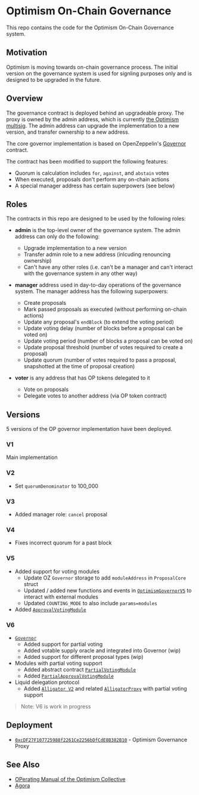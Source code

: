 # Optimism On-Chain Governance

This repo contains the code for the Optimism On-Chain Governance system.

## Motivation

Optimism is moving towards on-chain governance process. The initial version on the governance system is used for signling purposes only and is designed to be upgraded in the future.

## Overview

The governance contract is deployed behind an upgradeable proxy. The proxy is owned by the admin address, which is currently [the Optimism multisig](https://optimistic.etherscan.io/address/0x2501c477D0A35545a387Aa4A3EEe4292A9a8B3F0). The admin address can upgrade the implementation to a new version, and transfer ownership to a new address.

The core governor implementation is based on OpenZeppelin's [Governor](https://docs.openzeppelin.com/contracts/4.x/api/governance) contract.

The contract has been modified to support the following features:

- Quorum is calculation includes `for`, `against`, and `abstain` votes
- When executed, proposals don't perform any on-chain actions
- A special manager address has certain superpowers (see below)

## Roles

The contracts in this repo are designed to be used by the following roles:

- **admin** is the top-level owner of the governance system. The admin address can only do the following:

  - Upgrade implementation to a new version
  - Transfer admin role to a new address (inlcuding renouncing ownership)
  - Can't have any other roles (i.e. can't be a manager and can't interact with the governance system in any other way)

- **manager** address used in day-to-day operations of the governance system. The manager address has the following superpowers:

  - Create proposals
  - Mark passed proposals as executed (without performing on-chain actions)
  - Update any proposal's `endBlock` (to extend the voting period)
  - Update voting delay (number of blocks before a proposal can be voted on)
  - Update voting period (number of blocks a proposal can be voted on)
  - Update proposal threshold (number of votes required to create a proposal)
  - Update quorum (number of votes required to pass a proposal, snapshotted at the time of proposal creation)

- **voter** is any address that has OP tokens delegated to it

  - Vote on proposals
  - Delegate votes to another address (via OP token contract)

## Versions

5 versions of the OP governor implementation have been deployed.

### V1

Main implementation

### V2

- Set `quorumDenominator` to 100_000

### V3

- Added manager role: `cancel` proposal

### V4

- Fixes incorrect quorum for a past block

### V5

- Added support for voting modules
  - Update OZ `Governor` storage to add `moduleAddress` in `ProposalCore` struct
  - Updated / added new functions and events in [`OptimismGovernorV5`](/src/OptimismGovernorV5.sol) to interact with external modules
  - Updated `COUNTING_MODE` to also include `params=modules`
- Added [`ApprovalVotingModule`](/src/modules/ApprovalVotingModule.sol)

### V6

- [`Governor`](/src/OptimismGovernorV6.sol)
  - Added support for partial voting
  - Added votable supply oracle and integrated into Governor (wip)
  - Added support for different proposal types (wip)
- Modules with partial voting support
  - Added abstract contract [`PartialVotingModule`](/src/modules/PartialVotingModule.sol)
  - Added [`PartialApprovalVotingModule`](/src/modules/PartialApprovalVotingModule.sol)
- Liquid delegation protocol
  - Added [`Alligator V2`](/src/alligator/AlligatorOP.sol) and related [`AlligatorProxy`](/src/alligator/AlligatorProxy.sol) with partial voting support

> Note: V6 is work in progress

## Deployment

- [`0xcDF27F107725988f2261Ce2256bDfCdE8B382B10`](https://optimistic.etherscan.io/address/0xcdf27f107725988f2261ce2256bdfcde8b382b10) - Optimism Governance Proxy

## See Also

- [OPerating Manual of the Optimism Collective](https://github.com/ethereum-optimism/OPerating-manual)
- [Agora](https://twitter.com/nounsagora)
